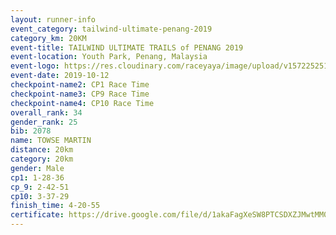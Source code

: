 ```yaml
---
layout: runner-info 
event_category: tailwind-ultimate-penang-2019 
category_km: 20KM 
event-title: TAILWIND ULTIMATE TRAILS of PENANG 2019 
event-location: Youth Park, Penang, Malaysia 
event-logo: https://res.cloudinary.com/raceyaya/image/upload/v1572252513/logo/utop-2019_h9tzys.jpg 
event-date: 2019-10-12 
checkpoint-name2: CP1 Race Time 
checkpoint-name3: CP9 Race Time 
checkpoint-name4: CP10 Race Time 
overall_rank: 34
gender_rank: 25
bib: 2078
name: TOWSE MARTIN
distance: 20km
category: 20km
gender: Male
cp1: 1-28-36
cp_9: 2-42-51
cp10: 3-37-29
finish_time: 4-20-55
certificate: https://drive.google.com/file/d/1akaFagXeSW8PTCSDXZJMwtMM0hp418PH/view?usp=sharing
---
```

